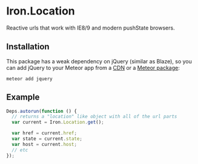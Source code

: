 Iron.Location
==============================================================================
Reactive urls that work with IE8/9 and modern pushState browsers.

## Installation
This package has a weak dependency on jQuery (similar as Blaze),
so you can add jQuery to your Meteor app from a [CDN](https://code.jquery.com/) or a [Meteor package](https://atmospherejs.com/meteor/jquery):
```
meteor add jquery
```

## Example

```javascript
Deps.autorun(function () {
  // returns a "location" like object with all of the url parts
  var current = Iron.Location.get();

  var href = current.href;
  var state = current.state;
  var host = current.host;
  // etc
});
```
